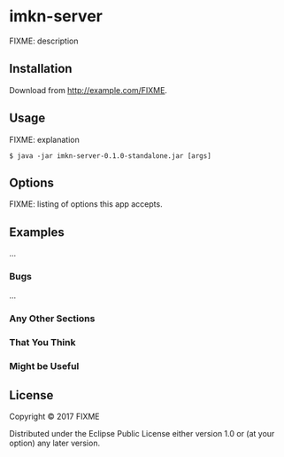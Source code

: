 # imkn-server

FIXME: description

## Installation

Download from http://example.com/FIXME.

## Usage

FIXME: explanation

    $ java -jar imkn-server-0.1.0-standalone.jar [args]

## Options

FIXME: listing of options this app accepts.

## Examples

...

### Bugs

...

### Any Other Sections
### That You Think
### Might be Useful

## License

Copyright © 2017 FIXME

Distributed under the Eclipse Public License either version 1.0 or (at
your option) any later version.
